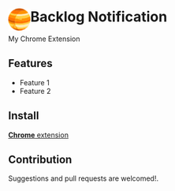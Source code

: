 # <img src="public/icons/icon_48.png" width="45" align="left"> Backlog Notification

My Chrome Extension

## Features

- Feature 1
- Feature 2

## Install

[**Chrome** extension]() <!-- TODO: Add chrome extension link inside parenthesis -->

## Contribution

Suggestions and pull requests are welcomed!.

